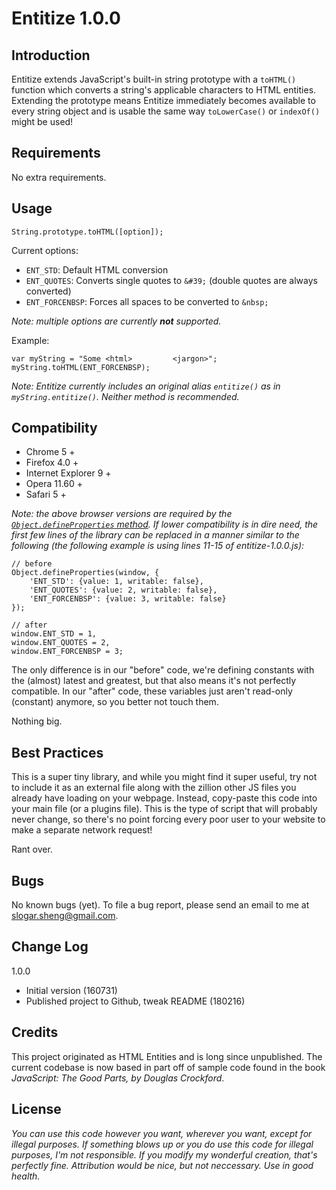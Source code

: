 Entitize 1.0.0
==============

Introduction
------------
Entitize extends JavaScript's built-in string prototype with a `toHTML()` function which
converts a string's applicable characters to HTML entities. Extending the prototype means Entitize
immediately becomes available to every string object and is usable the same way `toLowerCase()` or
`indexOf()` might be used!

Requirements
------------
No extra requirements.

Usage
-----
    String.prototype.toHTML([option]);
    
Current options:

-   `ENT_STD`: Default HTML conversion
-   `ENT_QUOTES`: Converts single quotes to `&#39;` (double quotes are always converted)
-   `ENT_FORCENBSP`: Forces all spaces to be converted to `&nbsp;`

*Note: multiple options are currently **not** supported.*

Example:

    var myString = "Some <html>         <jargon>";
    myString.toHTML(ENT_FORCENBSP);
    
*Note: Entitize currently includes an original alias `entitize()` as in `myString.entitize()`.
Neither method is recommended.*

Compatibility
-------------
-   Chrome 5 +
-   Firefox 4.0 +
-   Internet Explorer 9 +
-   Opera 11.60 +
-   Safari 5 +

*Note: the above browser versions are required by the [`Object.defineProperties` method](http://developer.mozilla.org/en-US/docs/Web/JavaScript/Reference/Global_Objects/Object/defineProperties).
If lower compatibility is in dire need, the first few lines of the library can be replaced
in a manner similar to the following (the following example is using lines 11-15 of entitize-1.0.0.js):*
    
    // before
    Object.defineProperties(window, {
        'ENT_STD': {value: 1, writable: false},
        'ENT_QUOTES': {value: 2, writable: false},
        'ENT_FORCENBSP': {value: 3, writable: false}
    });
    
    // after
    window.ENT_STD = 1,
    window.ENT_QUOTES = 2,
    window.ENT_FORCENBSP = 3;
    
The only difference is in our "before" code, we're defining constants with the
(almost) latest and greatest, but that also means it's not perfectly compatible. In our
"after" code, these variables just aren't read-only (constant) anymore, so you better not touch them.

Nothing big.
        
Best Practices
--------------
This is a super tiny library, and while you might find it super useful,
try not to include it as an external file along with the zillion other JS files you already
have loading on your webpage. Instead, copy-paste this code into your main file (or a plugins
file). This is the type of script that will probably never change, so there's no point forcing
every poor user to your website to make a separate network request!

Rant over.


Bugs
----
No known bugs (yet). To file a bug report, please send an email to me at
[slogar.sheng@gmail.com](mailto:slogar.sheng@gmail.com?subject=Entitize+Bug+Report).


Change Log
----------
1.0.0

-   Initial version (160731)
-   Published project to Github, tweak README (180216)

Credits
-------
This project originated as HTML Entities and is long since unpublished. The current codebase
is now based in part off of sample code found in the book *JavaScript: The Good Parts, by Douglas Crockford*.

License
-------
*You can use this code however you want, wherever you want, except for
illegal purposes. If something blows up or you do use this code for illegal purposes,
I'm not responsible. If you modify my wonderful creation, that's perfectly fine. Attribution
would be nice, but not neccessary. Use in good health.*